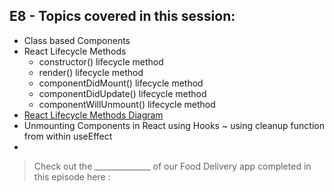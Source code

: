 ## E8 - Topics covered in this session:

- Class based Components
- React Lifecycle Methods
  - constructor() lifecycle method
  - render() lifecycle method
  - componentDidMount() lifecycle method
  - componentDidUpdate() lifecycle method
  - componentWillUnmount() lifecycle method
- [React Lifecycle Methods Diagram](https://projects.wojtekmaj.pl/react-lifecycle-methods-diagram/)
- Unmounting Components in React using Hooks ~ using cleanup function from within useEffect
- 

>  Check out the ______________ of our Food Delivery app completed in this episode here : 
